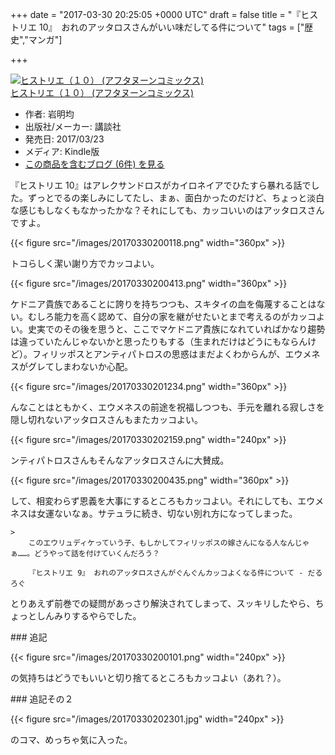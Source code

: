 
+++
date = "2017-03-30 20:25:05 +0000 UTC"
draft = false
title = "『ヒストリエ 10』　おれのアッタロスさんがいい味だしてる件について"
tags = ["歴史","マンガ"]

+++
<div class="hatena-asin-detail"><a href="http://www.amazon.co.jp/exec/obidos/ASIN/B06XHL1WLX/bestylesnet-22/"><img src="https://images-fe.ssl-images-amazon.com/images/I/51D0uJZpxML._SL160_.jpg" class="hatena-asin-detail-image" alt="ヒストリエ（１０） (アフタヌーンコミックス)" title="ヒストリエ（１０） (アフタヌーンコミックス)"/></a><div class="hatena-asin-detail-info"><a href="http://www.amazon.co.jp/exec/obidos/ASIN/B06XHL1WLX/bestylesnet-22/">ヒストリエ（１０） (アフタヌーンコミックス)</a><ul><li><span class="hatena-asin-detail-label">作者:</span> 岩明均</li><li><span class="hatena-asin-detail-label">出版社/メーカー:</span> 講談社</li><li><span class="hatena-asin-detail-label">発売日:</span> 2017/03/23</li><li><span class="hatena-asin-detail-label">メディア:</span> Kindle版</li><li><a href="http://d.hatena.ne.jp/asin/B06XHL1WLX/bestylesnet-22" target="_blank">この商品を含むブログ (6件) を見る</a></li></ul></div><div class="hatena-asin-detail-foot"></div></div>『ヒストリエ 10』はアレクサンドロスがカイロネイアでひたすら暴れる話でした。ずっとでるの楽しみにしてたし、まぁ、面白かったのだけど、ちょっと淡白な感じもしなくもなかったかな？それにしても、カッコいいのはアッタロスさんですよ。

{{< figure src="/images/20170330200118.png" width="360px" >}}

トコらしく潔い謝り方でカッコよい。

{{< figure src="/images/20170330200413.png" width="360px" >}}

ケドニア貴族であることに誇りを持ちつつも、スキタイの血を侮蔑することはない。むしろ能力を高く認めて、自分の家を継がせたいとまで考えるのがカッコよい。史実でのその後を思うと、ここでマケドニア貴族になれていればかなり趨勢は違っていたんじゃないかと思ったりもする（生まれだけはどうにもならんけど）。フィリッポスとアンティパトロスの思惑はまだよくわからんが、エウメネスがグレてしまわないか心配。

{{< figure src="/images/20170330201234.png" width="360px" >}}

んなことはともかく、エウメネスの前途を祝福しつつも、手元を離れる寂しさを隠し切れないアッタロスさんもまたカッコよい。

{{< figure src="/images/20170330202159.png" width="240px" >}}

ンティパトロスさんもそんなアッタロスさんに大賛成。

{{< figure src="/images/20170330200435.png" width="360px" >}}

して、相変わらず恩義を大事にするところもカッコよい。それにしても、エウメネスは女運ないなぁ。サテュラに続き、切ない別れ方になってしまった。

    >
        このエウリュディケっていう子、もしかしてフィリッポスの嫁さんになる人なんじゃぁ……。どうやって話を付けていくんだろう？

        『ヒストリエ 9』 おれのアッタロスさんがぐんぐんカッコよくなる件について - だるろぐ
    
とりあえず前巻での疑問があっさり解決されてしまって、スッキリしたやら、ちょっとしんみりするやらでした。

<div class="section">
    ### 追記
    

{{< figure src="/images/20170330200101.png" width="240px" >}}

の気持ちはどうでもいいと切り捨てるところもカッコよい（あれ？）。

</div>
<div class="section">
    ### 追記その２
    

{{< figure src="/images/20170330202301.jpg" width="240px" >}}

のコマ、めっちゃ気に入った。　

</div>


